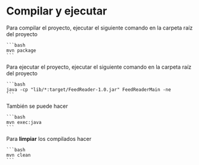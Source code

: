 # Compilar y ejecutar

Para compilar el proyecto, ejecutar el siguiente comando en la carpeta raíz del proyecto  

    ```bash
    mvn package
    ```

Para ejecutar el proyecto, ejecutar el siguiente comando en la carpeta raíz del proyecto  

    ```bash
    java -cp "lib/*:target/FeedReader-1.0.jar" FeedReaderMain -ne
    ```

También se puede hacer 

    ```bash
    mvn exec:java
    ```

Para **limpiar** los compilados hacer   

    ```bash
    mvn clean
    ```
